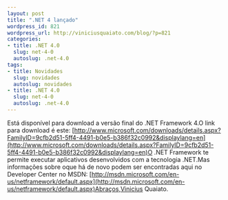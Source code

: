 ```yaml
---
layout: post
title: ".NET 4 lançado"
wordpress_id: 821
wordpress_url: http://viniciusquaiato.com/blog/?p=821
categories:
- title: .NET 4.0
  slug: net-4-0
  autoslug: .net-4.0
tags:
- title: Novidades
  slug: novidades
  autoslug: novidades
- title: .NET 4.0
  slug: net-4-0
  autoslug: .net-4.0
---
```

Está disponível para download a versão final do .NET Framework 4.O link para download é este: [http://www.microsoft.com/downloads/details.aspx?FamilyID=9cfb2d51-5ff4-4491-b0e5-b386f32c0992&displaylang=en](http://www.microsoft.com/downloads/details.aspx?FamilyID=9cfb2d51-5ff4-4491-b0e5-b386f32c0992&displaylang=en)O .NET Framework te permite executar aplicativos desenvolvidos com a tecnologia .NET.Mas informações sobre oque há de novo podem ser encontradas aqui no Developer Center no MSDN: [http://msdn.microsoft.com/en-us/netframework/default.aspx](http://msdn.microsoft.com/en-us/netframework/default.aspx)Abraços,Vinicius Quaiato.
